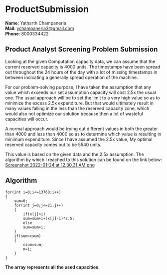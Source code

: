 # ProductSubmission
**Name**: Yatharth Champaneria <br>
**Mail**: ychampaneria3@gmail.com <br>
**Phone**: 8000334422

## Product Analyst Screening Problem Submission

Looking at the given Computation capacity data, we can assume that the current reserved capacity is 4000 units. The timestamps have been spread out throughout the 24 hours of the day with a lot of missing timestamps in between indicating a generally spread operation of the machine. 

For our problem-solving purpose, I have taken the assumption that any value which exceeds our set assumption capacity will cost 2.5x the usual one. The usual approach will be to set the limit to a very high value so as to minimize the excess 2.5x expenditure. But that would ultimately result in many values falling in the less than the reserved capacity zone, which would also not optimize our solution because then a lot of wasteful capacities will occur.

A normal approach would be trying out different values in both the greater than 4000 and less than 4000 so as to determine which value is resulting in minimum expenditure. Since I have assumed the 2.5x value, My optimal reserved capacity comes out to be 5540 units. 

This value is based on the given data and the 2.5x assumption. The algorithm by which I reached to this solution can be found on the link below:
<a href="https://drive.google.com/file/d/1WW0dZa8AOL3UcQI-5o2waf29JdbDKYpa/view?usp=sharing">Screenshot 2022-01-24 at 12.30.31 AM.png</a>


## Algorithm
```
for(int i=0;i<=13760;i++)
{
    sum=0;
    for(int j=0;j<=21;j++)
    {
        if(x[j]>i)
        sum=sum+i+(x[j]-i)*2.5;
        else
        sum=sum+i;
    }
    if(sum<csum)
    {
        csum=sum;
        n=i;
    }
}
```
**The array represents all the used capacities.**
